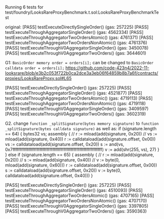 Running 6 tests for test/foundry/LooksRareProxyBenchmark.t.sol:LooksRareProxyBenchmarkTest

original:
[PASS] testExecuteDirectlySingleOrder() (gas: 257225)
[PASS] testExecuteThroughAggregatorSingleOrder() (gas: 4562334)
[PASS] testExecuteThroughAggregatorTwoOrdersAtomic() (gas: 4761371)
[PASS] testExecuteThroughAggregatorTwoOrdersNonAtomic() (gas: 4761376)
[PASS] testExecuteThroughV0AggregatorSingleOrder() (gas: 3450078)
[PASS] testExecuteThroughV0AggregatorTwoOrders() (gas: 3644601)

G1:
`BasicOrder memory order = orders[i];` can be changed to `BasicOrder calldata order = orders[i];`
https://github.com/code-423n4/2022-11-looksrare/blob/e3b2c053f722b0ca2dce3a3eb06f64859b8b7a6f/contracts/proxies/LooksRareProxy.sol#L65

[PASS] testExecuteDirectlySingleOrder() (gas: 257225)
[PASS] testExecuteThroughAggregatorSingleOrder() (gas: 4521877)
[PASS] testExecuteThroughAggregatorTwoOrdersAtomic() (gas: 4719113)
[PASS] testExecuteThroughAggregatorTwoOrdersNonAtomic() (gas: 4719118)
[PASS] testExecuteThroughV0AggregatorSingleOrder() (gas: 3409597)
[PASS] testExecuteThroughV0AggregatorTwoOrders() (gas: 3602319)



G2. change `function _splitSignature(bytes memory signature)` to `function _splitSignature(bytes calldata signature)`
as well as:
        if (signature.length == 64) {
            bytes32 vs;
            assembly {
                // r := mload(add(signature, 0x20))
                // vs := mload(add(signature, 0x40))
                r := calldataload(add(signature.offset, 0x00))
                vs := calldataload(add(signature.offset, 0x20))
                s := and(vs, 0x7fffffffffffffffffffffffffffffffffffffffffffffffffffffffffffffff)
                v := add(shr(255, vs), 27)
            }
        } else if (signature.length == 65) {
            assembly {
                // r := mload(add(signature, 0x20))
                // s := mload(add(signature, 0x40))
                // v := byte(0, mload(add(signature, 0x60)))
                r := calldataload(add(signature.offset, 0x00))
                s := calldataload(add(signature.offset, 0x20))
                v := byte(0, calldataload(add(signature.offset, 0x40)))
            }

[PASS] testExecuteDirectlySingleOrder() (gas: 257225)
[PASS] testExecuteThroughAggregatorSingleOrder() (gas: 4510093)
[PASS] testExecuteThroughAggregatorTwoOrdersAtomic() (gas: 4707165)
[PASS] testExecuteThroughAggregatorTwoOrdersNonAtomic() (gas: 4707170)
[PASS] testExecuteThroughV0AggregatorSingleOrder() (gas: 3397805)
[PASS] testExecuteThroughV0AggregatorTwoOrders() (gas: 3590363)
